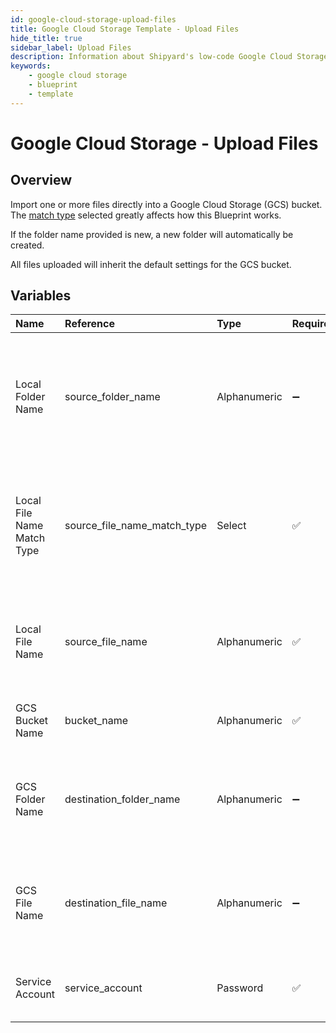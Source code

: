 ```yaml
---
id: google-cloud-storage-upload-files
title: Google Cloud Storage Template - Upload Files
hide_title: true
sidebar_label: Upload Files
description: Information about Shipyard's low-code Google Cloud Storage Upload Files blueprint. Easily import one or more files directly into a Google Cloud Storage (GCS) bucket, no matter how big they are.
keywords:
    - google cloud storage
    - blueprint
    - template
---
```


# Google Cloud Storage - Upload Files

## Overview

Import one or more files directly into a Google Cloud Storage (GCS) bucket. The [match type](https://www.shipyardapp.com/docs/reference/blueprint-library/match-type/) selected greatly affects how this Blueprint works.

If the folder name provided is new, a new folder will automatically be created.

All files uploaded will inherit the default settings for the GCS bucket.



## Variables

| Name | Reference | Type | Required | Default | Options | Description |
|:---|:---|:---|:---|:---|:---|:---|
| Local Folder Name | source_folder_name | Alphanumeric | :heavy_minus_sign: | - | - | Name of the local folder on Shipyard to upload the target file from. If left blank, will look in the home directory. |
| Local File Name Match Type | source_file_name_match_type | Select | :white_check_mark: | `exact_match` | Exact Match: `exact_match`<br><br><br>Regex Match: `regex_match` | Determines if the text in &#34;Local File Name&#34; will look for one file with exact match, or multiple files using regex. |
| Local File Name | source_file_name | Alphanumeric | :white_check_mark: | - | - | Name of the target file on Shipyard. Can be regex if &#34;Match Type&#34; is set accordingly. |
| GCS Bucket Name | bucket_name | Alphanumeric | :white_check_mark: | - | - | Name of the GCS bucket to upload the file(s) to. |
| GCS Folder Name | destination_folder_name | Alphanumeric | :heavy_minus_sign: | - | - | Folder in the GCS bucket to upload the file(s) to. If left blank, will upload to the root directory. |
| GCS File Name | destination_file_name | Alphanumeric | :heavy_minus_sign: | - | - | What to name the file(s) being downloaded. If left blank, defaults to the original file name(s). |
| Service Account | service_account | Password | :white_check_mark: | - | - | JSON from a Google Cloud Service account key. |


